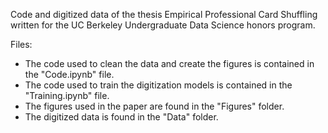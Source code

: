 Code and digitized data of the thesis Empirical Professional Card Shuffling written for the UC Berkeley Undergraduate Data Science honors program.

Files:
- The code used to clean the data and create the figures is contained in the "Code.ipynb" file.
- The code used to train the digitization models is contained in the "Training.ipynb" file.
- The figures used in the paper are found in the "Figures" folder.
- The digitized data is found in the "Data" folder.
